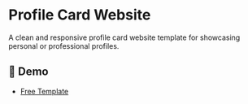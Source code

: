 # Profile Card Website

A clean and responsive profile card website template for showcasing personal or professional profiles.

## 🔗 Demo
- [Free Template](https://sujon0xpi.github.io/card/)

